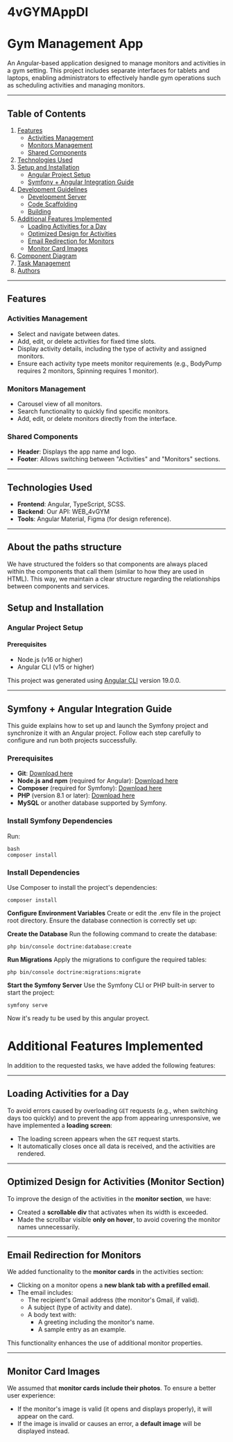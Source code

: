 # 4vGYMAppDI

# Gym Management App

An Angular-based application designed to manage monitors and activities in a gym setting. This project includes separate interfaces for tablets and laptops, enabling administrators to effectively handle gym operations such as scheduling activities and managing monitors.

---

## Table of Contents

1. [Features](#features)
    - [Activities Management](#activities-management)
    - [Monitors Management](#monitors-management)
    - [Shared Components](#shared-components)
2. [Technologies Used](#technologies-used)
3. [Setup and Installation](#setup-and-installation)
    - [Angular Project Setup](#angular-project-setup)
    - [Symfony + Angular Integration Guide](#symfony--angular-integration-guide)
4. [Development Guidelines](#development-guidelines)
    - [Development Server](#development-server)
    - [Code Scaffolding](#code-scaffolding)
    - [Building](#building)
5. [Additional Features Implemented](#additional-features-implemented)
    - [Loading Activities for a Day](#loading-activities-for-a-day)
    - [Optimized Design for Activities](#optimized-design-for-activities-monitor-section)
    - [Email Redirection for Monitors](#email-redirection-for-monitors)
    - [Monitor Card Images](#monitor-card-images)
6. [Component Diagram](#component-diagram)
7. [Task Management](#task-management)
8. [Authors](#authors)

---

## Features

### Activities Management
- Select and navigate between dates.
- Add, edit, or delete activities for fixed time slots.
- Display activity details, including the type of activity and assigned monitors.
- Ensure each activity type meets monitor requirements (e.g., BodyPump requires 2 monitors, Spinning requires 1 monitor).

### Monitors Management
- Carousel view of all monitors.
- Search functionality to quickly find specific monitors.
- Add, edit, or delete monitors directly from the interface.

### Shared Components
- **Header**: Displays the app name and logo.
- **Footer**: Allows switching between "Activities" and "Monitors" sections.

---

## Technologies Used
- **Frontend**: Angular, TypeScript, SCSS.
- **Backend**: Our API: WEB_4vGYM
- **Tools**: Angular Material, Figma (for design reference).

---

## About the paths structure
We have structured the folders so that components are always placed within the components that call them (similar to how they are used in HTML). This way, we maintain a clear structure regarding the relationships between components and services.

## Setup and Installation

### Angular Project Setup

#### Prerequisites
- Node.js (v16 or higher)
- Angular CLI (v15 or higher)

This project was generated using [Angular CLI](https://github.com/angular/angular-cli) version 19.0.0.

---

## Symfony + Angular Integration Guide

This guide explains how to set up and launch the Symfony project and synchronize it with an Angular project. Follow each step carefully to configure and run both projects successfully.

### Prerequisites
- **Git**: [Download here](https://git-scm.com/)
- **Node.js and npm** (required for Angular): [Download here](https://nodejs.org/)
- **Composer** (required for Symfony): [Download here](https://getcomposer.org/)
- **PHP** (version 8.1 or later): [Download here](https://www.php.net/)
- **MySQL** or another database supported by Symfony.

### Install Symfony Dependencies
Run:
```
bash
composer install
```

### Install Dependencies
Use Composer to install the project's dependencies:
```
composer install
```

**Configure Environment Variables**
Create or edit the .env file in the project root directory.
Ensure the database connection is correctly set up:

**Create the Database**
Run the following command to create the database:
```
php bin/console doctrine:database:create
```


**Run Migrations**
Apply the migrations to configure the required tables:
```
php bin/console doctrine:migrations:migrate
```

**Start the Symfony Server**
Use the Symfony CLI or PHP built-in server to start the project:
```
symfony serve
```

Now it's ready tu be used by this angular proyect.


# Additional Features Implemented

In addition to the requested tasks, we have added the following features:

---

## Loading Activities for a Day

To avoid errors caused by overloading `GET` requests (e.g., when switching days too quickly) and to prevent the app from appearing unresponsive, we have implemented a **loading screen**:
- The loading screen appears when the `GET` request starts.
- It automatically closes once all data is received, and the activities are rendered.

---

## Optimized Design for Activities (Monitor Section)

To improve the design of the activities in the **monitor section**, we have:
- Created a **scrollable div** that activates when its width is exceeded.
- Made the scrollbar visible **only on hover**, to avoid covering the monitor names unnecessarily.

---

## Email Redirection for Monitors

We added functionality to the **monitor cards** in the activities section:
- Clicking on a monitor opens a **new blank tab with a prefilled email**.
- The email includes:
  - The recipient's Gmail address (the monitor's Gmail, if valid).
  - A subject (type of activity and date).
  - A body text with:
    - A greeting including the monitor's name.
    - A sample entry as an example.

This functionality enhances the use of additional monitor properties.

---

## Monitor Card Images

We assumed that **monitor cards include their photos**. To ensure a better user experience:
- If the monitor's image is valid (it opens and displays properly), it will appear on the card.
- If the image is invalid or causes an error, a **default image** will be displayed instead.
